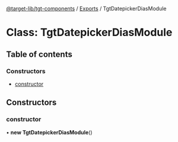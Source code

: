 [@target-lib/tgt-components](../README.md) / [Exports](../modules.md) / TgtDatepickerDiasModule

# Class: TgtDatepickerDiasModule

## Table of contents

### Constructors

- [constructor](TgtDatepickerDiasModule.md#constructor)

## Constructors

### constructor

• **new TgtDatepickerDiasModule**()
